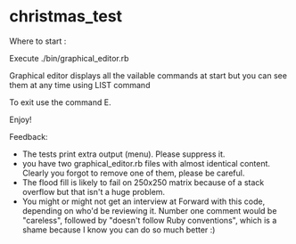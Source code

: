 christmas_test
==============


Where to start :

Execute ./bin/graphical_editor.rb

Graphical editor displays all the vailable commands at start but you can see them at any time using LIST command

To exit use the command E.

Enjoy!

Feedback:
- The tests print extra output (menu). Please suppress it.
- you have two graphical_editor.rb files with almost identical content. Clearly you forgot to remove one of them, please be careful.
- The flood fill is likely to fail on 250x250 matrix because of a stack overflow but that isn't a huge problem.
- You might or might not get an interview at Forward with this code, depending on who'd be reviewing it. Number one comment would
  be "careless", followed by "doesn't follow Ruby conventions", which is a shame because I know you can do so much better :)